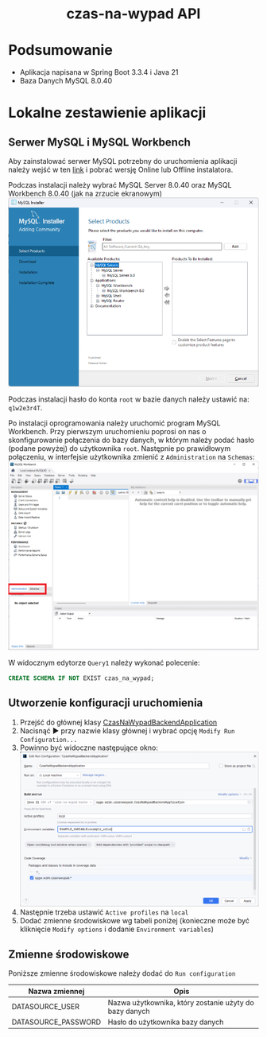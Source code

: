 <center><h1>czas-na-wypad API</h1></center>

# Podsumowanie

* Aplikacja napisana w Spring Boot 3.3.4 i Java 21
* Baza Danych MySQL 8.0.40

# Lokalne zestawienie aplikacji

## Serwer MySQL i MySQL Workbench

Aby zainstalować serwer MySQL potrzebny do uruchomienia aplikacji należy wejść w ten [link](https://dev.mysql.com/downloads/windows/installer/8.0.html)
i pobrać wersję Online lub Offline instalatora.

Podczas instalacji należy wybrać MySQL Server 8.0.40 oraz MySQL Workbench 8.0.40 (jak na zrzucie ekranowym)
![zrzutekranu](docs/instalacja_1.png)

Podczas instalacji hasło do konta `root` w bazie danych należy ustawić na: `q1w2e3r4T`.

Po instalacji oprogramowania należy uruchomić program MySQL Workbench. Przy pierwszym uruchomieniu poprosi on nas o skonfigurowanie połączenia do bazy danych, w którym należy podać hasło (podane powyżej) do użytkownika `root`.
Następnie po prawidłowym połączeniu, w interfejsie użytkownika zmienić z `Administration` na `Schemas`: ![workbench](docs/workbench_1.png)

W widocznym edytorze `Query1` należy wykonać polecenie:

```sql
CREATE SCHEMA IF NOT EXIST czas_na_wypad;
```

## Utworzenie konfiguracji uruchomienia

1. Przejść do głównej klasy [CzasNaWypadBackendApplication](src/main/java/sggw/wzim/czasnawypad/CzasNaWypadBackendApplication.java)
2. Nacisnąć :arrow_forward: przy nazwie klasy głównej i wybrać opcję `Modify Run Configuration...`
3. Powinno być widoczne następujące okno:
![run configuration](docs/run_config.png)
4. Następnie trzeba ustawić `Active profiles` na `local`
5. Dodać zmienne środowiskowe wg tabeli poniżej (konieczne może być kliknięcie `Modify options` i dodanie `Environment variables`)

## Zmienne środowiskowe

Poniższe zmienne środowiskowe należy dodać do `Run configuration`

| Nazwa zmiennej      | Opis                                                   |
|---------------------|--------------------------------------------------------|
| DATASOURCE_USER     | Nazwa użytkownika, który zostanie użyty do bazy danych |
| DATASOURCE_PASSWORD | Hasło do użytkownika bazy danych                       |
